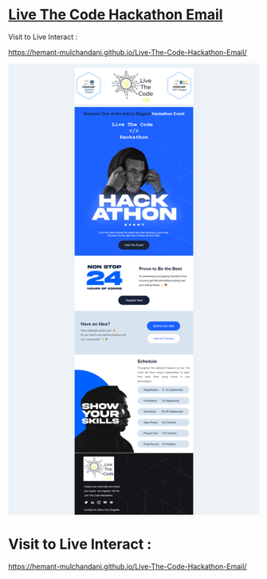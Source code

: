 # 
# [Live The Code Hackathon Email](https://hemant-mulchandani.github.io/Live-The-Code-Hackathon-Email/)

  Visit to Live Interact :

  https://hemant-mulchandani.github.io/Live-The-Code-Hackathon-Email/

  ![Mail Capture](Media/Live-The-Code-Hackathon-Email-Screenshot.png)

# Visit to Live Interact : 

  https://hemant-mulchandani.github.io/Live-The-Code-Hackathon-Email/ 
